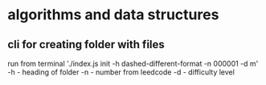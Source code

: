 # algorithms and data structures

## cli for creating folder with files
run from terminal './index.js init -h dashed-different-format -n 000001 -d m'
-h - heading of folder
-n - number from leedcode
-d - difficulty level